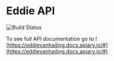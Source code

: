 # Eddie API

![Build Status](https://travis-ci.org/dhachuel/eddie-van-hailing.svg?branch=master)

To see full API documentation go to ![https://eddievanhailing.docs.apiary.io/#](https://eddievanhailing.docs.apiary.io/#)